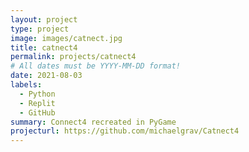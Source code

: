 ```yaml
---
layout: project
type: project
image: images/catnect.jpg
title: catnect4
permalink: projects/catnect4
# All dates must be YYYY-MM-DD format!
date: 2021-08-03
labels:
  - Python
  - Replit
  - GitHub
summary: Connect4 recreated in PyGame
projecturl: https://github.com/michaelgrav/Catnect4
---
```


